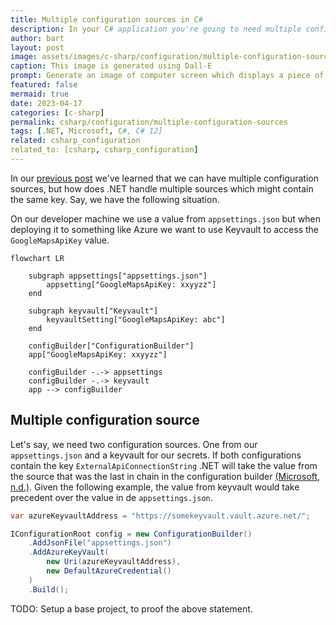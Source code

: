 ```yaml
---
title: Multiple configuration sources in C#
description: In your C# application you're going to need multiple configuration values from different places. In this blogpost we'll dive into the specifics of setting up an application to take data from multiple sources.
author: bart
layout: post
image: assets/images/c-sharp/configuration/multiple-configuration-sources.png
caption: This image is generated using Dall-E
prompt: Generate an image of computer screen which displays a piece of paper and a vault in a minimalistic flat style
featured: false
mermaid: true
date: 2023-04-17
categories: [c-sharp]
permalink: csharp/configuration/multiple-configuration-sources
tags: [.NET, Microsoft, C#, C# 12]
related: csharp_configuration
related_to: [csharp, csharp_configuration]
---
```


In our [previous post](./2024-04-10-set-up-configuration) we've learned that we can have multiple configuration sources, but how does .NET handle multiple sources which might contain the same key. Say, we have the following situation.

On our developer machine we use a value from `appsettings.json` but when deploying it to something like Azure we want to use Keyvault to access the `GoogleMapsApiKey` value.


```mermaid
flowchart LR

    subgraph appsettings["appsettings.json"]
        appsetting["GoogleMapsApiKey: xxyyzz"]
    end

    subgraph keyvault["Keyvault"]
        keyvaultSetting["GoogleMapsApiKey: abc"]
    end

    configBuilder["ConfigurationBuilder"]
    app["GoogleMapsApiKey: xxyyzz"]

    configBuilder -.-> appsettings
    configBuilder -.-> keyvault
    app --> configBuilder
```

## Multiple configuration source

Let's say, we need two configuration sources. One from our `appsettings.json` and a keyvault for our secrets. If both configurations contain the key `ExternalApiConnectionString` .NET will take the value from the source that was the last in chain in the configuration builder [(Microsoft, n.d.)](https://learn.microsoft.com/en-us/dotnet/core/extensions/configuration#alternative-hosting-approach). Given the following example, the value from keyvault would take precedent over the value in de `appsettings.json`.

```csharp
var azureKeyvaultAddress = "https://somekeyvault.vault.azure.net/";

IConfigurationRoot config = new ConfigurationBuilder()
    .AddJsonFile("appsettings.json")
    .AddAzureKeyVault(
        new Uri(azureKeyvaultAddress),
        new DefaultAzureCredential()
    )
    .Build();
```

TODO: Setup a base project, to proof the above statement.